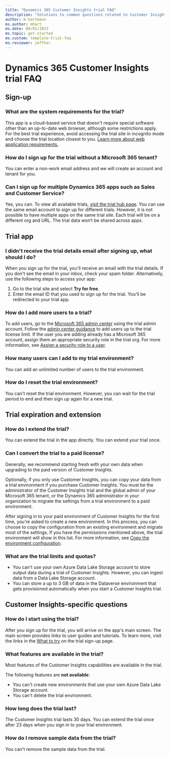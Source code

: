 ```yaml
---  
title: "Dynamics 365 Customer Insights trial FAQ"
description: "Solutions to common questions related to Customer Insights trial setup and management. Learn how to resolve platform and app-specific issues."
author: m-hartmann
ms.author: mhart
ms.date: 09/01/2023
ms.topic: get-started
ms.custom: template-trial-faq
ms.reviewer: jeffhar
---
```


# Dynamics 365 Customer Insights trial FAQ

## Sign-up

### What are the system requirements for the trial?

This app is a cloud-based service that doesn't require special software other than an up-to-date web browser, although some restrictions apply. For the best trial experience, avoid accessing the trial site in incognito mode and choose the trial location closest to you. [Learn more about web application requirements.](/power-platform/admin/web-application-requirements)

### How do I sign up for the trial without a Microsoft 365 tenant?

You can enter a non-work email address and we will create an account and tenant for you.

### Can I sign up for multiple Dynamics 365 apps such as Sales and Customer Service?

Yes, you can. To view all available trials, [visit the trial hub page](https://dynamics.microsoft.com/dynamics-365-free-trial). You can use the same email account to sign up for different trials. However, it is not possible to have multiple apps on the same trial site. Each trial will be on a different org and URL. The trial data won’t be shared across apps.

## Trial app

### I didn't receive the trial details email after signing up, what should I do?

When you sign up for the trial, you'll receive an email with the trial details. If you don't see the email in your inbox, check your spam folder. Alternatively, use the following steps to access your app:

1. Go to the trial site and select **Try for free**.
1. Enter the email ID that you used to sign up for the trial. You'll be redirected to your trial app.

### How do I add more users to a trial?

To add users, go to the [Microsoft 365 admin center](https://admin.microsoft.com) using the trial admin account. Follow the [admin center guidance](/microsoft-365/admin/add-users/add-users) to add users up to the trial license limit. If the user you are adding already has a Microsoft 365 account, assign them an appropriate security role in the trial org. For more information, see [Assign a security role to a user](/power-platform/admin/create-users-assign-online-security-roles#assign-a-security-role-to-a-user).

### How many users can I add to my trial environment?

You can add an unlimited number of users to the trial environment.

### How do I reset the trial environment?

You can't reset the trial environment. However, you can wait for the trial period to end and then sign up again for a new trial.

## Trial expiration and extension

### How do I extend the trial?

You can extend the trial in the app directly. You can extend your trial once.

### Can I convert the trial to a paid license?

Generally, we recommend starting fresh with your own data when upgrading to the paid version of Customer Insights.

Optionally, if you only use Customer Insights, you can copy your data from a trial environment if you purchase Customer Insights. You must be the administrator of the Customer Insights trial and the global admin of your Microsoft 365 tenant, or the Dynamics 365 administrator in your organization to migrate the settings from a trial environment to a paid environment.

After signing in to your paid environment of Customer Insights for the first time, you're asked to create a new environment. In this process, you can choose to copy the configuration from an existing environment and migrate most of the settings. If you have the permissions mentioned above, the trial environment will show in this list. For more information, see [Copy the environment configuration](manage-environments.md#copy-the-environment-configuration).

### What are the trial limits and quotas?

- You can't use your own Azure Data Lake Storage account to store output data during a trial of Customer Insights. However, you can ingest data from a Data Lake Storage account.
- You can store a up to 3 GB of data in the Dataverse environment that gets provisioned automatically when you start a Customer Insights trial.

## Customer Insights-specific questions

### How do I start using the trial?

After you sign up for the trial, you will arrive on the app's main screen. The main screen provides links to user guides and tutorials. To learn more, visit the links in the [What to try](trial-signup.md#what-to-try) on the trial sign-up page.

### What features are available in the trial?

Most features of the Customer Insights capabilities are available in the trial.

The following features are **not available**:

- You can't create new environments that use your own Azure Data Lake Storage account.
- You can't delete the trial environment.

### How long does the trial last?

The Customer Insights trial lasts 30 days. You can extend the trial once after 23 days when you sign in to your trial environment.

### How do I remove sample data from the trial?

You can't remove the sample data from the trial.
